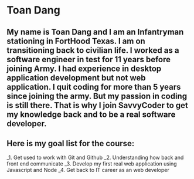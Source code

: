 # Toan Dang

## My name is Toan Dang and I am an Infantryman stationing in FortHood Texas. I am on transitioning back to civilian life. I worked as a software engineer in test for 11 years before joining Army. I had experience in desktop application development but not web application. I quit coding for more than 5 years since joining the army. But my passion in coding is still there. That is why I join SavvyCoder to get my knowledge back and to be a real software developer.
## Here is my goal list for the course:
  _1. Get used to work with Git and Github
  _2. Understanding how back and front end communicate
  _3. Develop my first real web application using Javascript and Node
  _4. Get back to IT career as an web developer
